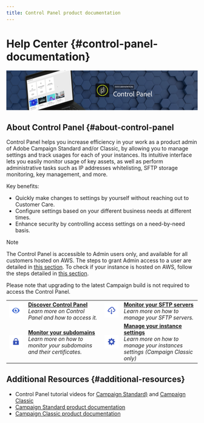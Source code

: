 ```yaml
---
title: Control Panel product documentation
---
```


# Help Center {#control-panel-documentation}

![](assets/banner.png) 

## About Control Panel {#about-control-panel

Control Panel helps you increase efficiency in your work as a product admin of Adobe Campaign Standard and/or Classic, by allowing you to manage settings and track usages for each of your instances. Its intuitive interface lets you easily monitor usage of key assets, as well as perform administrative tasks such as IP addresses whitelisting, SFTP storage monitoring, key management, and more.

Key benefits:

* Quickly make changes to settings by yourself without reaching out to Customer Care.
* Configure settings based on your different business needs at different times.
* Enhance security by controlling access settings on a need-by-need basis.

>[!NOTE]
>The Control Panel is accessible to Admin users only, and available for all customers hosted on AWS. The steps to grant Admin access to a user are detailed in [this section](discover/using/managing-permissions.md). To check if your instance is hosted on AWS, follow the steps detailed in [this section](faq.md).
>
>Please note that upgrading to the latest Campaign build is not required to access the Control Panel.

<table>
<tr>
    <td width="10%"><a href="discover/using/accessing-control-panel.md"><img alt="conditions" src="assets/discover_icon.svg"/></a></td>
    <td width="40%">
        <div><a href="discover/using/accessing-control-panel.md"><strong>Discover Control Panel</strong></a></div>
        <em>Learn more on Control Panel and how to access it.</em>
    </td>
    <td width="10%"><a href="sftp/using/about-sft-management.md"><img alt="conditions" src="assets/sftp_icon.svg"/></a></td>
    <td width="40%">
        <div><a href="sftp/using/about-sft-management.md"><strong>Monitor your SFTP servers</strong></a></div>
        <em>Learn more on how to manage your SFTP servers.</em>
    </td>
</tr>
<tr>
    <td width="10%"><a href="subdomains-certificates/using/about-ssl-certificates.md"><img alt="conditions" src="assets/subdomains_icon.svg"/></a></td>
    <td width="40%">
        <div><a href="subdomains-certificates/using/about-ssl-certificates.md"><strong>Monitor your subdomains</strong></a></div>
        <em>Learn more on how to monitor your subdomains and their certificates.</em>
    </td>
    <td width="10%"><a href="instances-settings/using/instance-details.md"><img alt="conditions" src="assets/instance_settings_icon.svg"/></a></td>
    <td width="40%">
        <div><a href="instances-settings/using/instance-details.md"><strong>Manage your instance settings</strong></a></div>
        <em>Learn more on how to manage your instances settings (Campaign Classic only)</em>
    </td>
</tr>
</table>

## Additional Resources {#additional-resources}

* Control Panel tutorial videos for [Campaign Standard)](https://docs.adobe.com/content/help/en/campaign-learn/campaign-standard-tutorials/administrating/control-panel/control-panel-overview.html) and [Campaign Classic](https://docs.adobe.com/content/help/en/campaign-learn/campaign-classic-tutorials/administrating/control-panel-acc/control-panel-overview.html)
* [Campaign Standard product documentation](https://docs.adobe.com/content/help/en/campaign-standard/using/campaign-standard-home.html)
* [Campaign Classic product documentation](https://docs.adobe.com/content/help/en/campaign-classic/using/campaign-classic-home.html)

